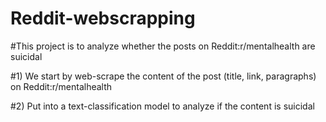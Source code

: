 # Reddit-webscrapping
 
#This project is to analyze whether the posts on Reddit:r/mentalhealth are suicidal

#1) We start by web-scrape the content of the post (title, link, paragraphs) on Reddit:r/mentalhealth

#2) Put into a text-classification model to analyze if the content is suicidal